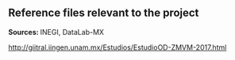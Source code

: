## Reference files relevant to the project

<b> Sources: </b> INEGI, DataLab-MX

http://giitral.iingen.unam.mx/Estudios/EstudioOD-ZMVM-2017.html
